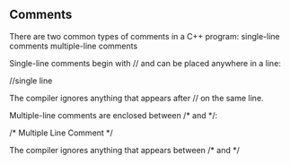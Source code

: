 ## Comments
There are two common types of comments in a C++ program:
  single-line comments
  multiple-line comments

Single-line comments begin with // and can be placed anywhere in a line:

  //single line

The compiler ignores anything that appears after // on the same line.

Multiple-line comments are enclosed between /* and */:

  /*
    Multiple
    Line
    Comment
  */

The compiler ignores anything that appears between /* and */
